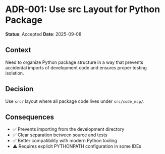 # ADR-001: Use src Layout for Python Package

**Status**: Accepted
**Date**: 2025-09-08

## Context
Need to organize Python package structure in a way that prevents accidental imports of development code and ensures proper testing isolation.

## Decision
Use `src/` layout where all package code lives under `src/code_mcp/`.

## Consequences
- ✅ Prevents importing from the development directory
- ✅ Clear separation between source and tests
- ✅ Better compatibility with modern Python tooling
- ⚠️ Requires explicit PYTHONPATH configuration in some IDEs
